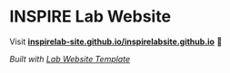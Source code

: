 
# INSPIRE Lab Website


Visit **[inspirelab-site.github.io/inspirelabsite.github.io](https://inspirelab-site.github.io/inspirelabsite.github.io)** 🚀

_Built with [Lab Website Template](https://greene-lab.gitbook.io/lab-website-template-docs)_
